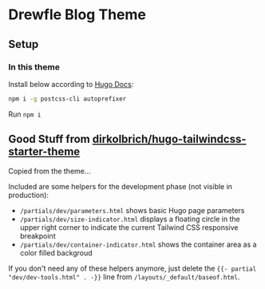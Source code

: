 # Drewfle Blog Theme

## Setup

### In this theme

Install below according to [Hugo Docs](https://gohugo.io/hugo-pipes/postcss/):

```sh
npm i -g postcss-cli autoprefixer
```

Run `npm i`

## Good Stuff from [dirkolbrich/hugo-tailwindcss-starter-theme](https://github.com/dirkolbrich/hugo-tailwindcss-starter-theme)

Copied from the theme...

Included are some helpers for the development phase (not visible in production):

- `/partials/dev/parameters.html` shows basic Hugo page parameters
- `/partials/dev/size-indicator.html` displays a floating circle in the upper right corner to indicate the current Tailwind CSS responsive breakpoint
- `/partials/dev/container-indicator.html` shows the container area as a color filled backgroud

If you don't need any of these helpers anymore, just delete the `{{- partial "dev/dev-tools.html" . -}}` line from `/layouts/_default/baseof.html`.
